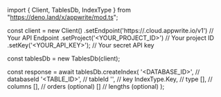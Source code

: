 import { Client, TablesDb, IndexType } from "https://deno.land/x/appwrite/mod.ts";

const client = new Client()
    .setEndpoint('https://<REGION>.cloud.appwrite.io/v1') // Your API Endpoint
    .setProject('<YOUR_PROJECT_ID>') // Your project ID
    .setKey('<YOUR_API_KEY>'); // Your secret API key

const tablesDb = new TablesDb(client);

const response = await tablesDb.createIndex(
    '<DATABASE_ID>', // databaseId
    '<TABLE_ID>', // tableId
    '', // key
    IndexType.Key, // type
    [], // columns
    [], // orders (optional)
    [] // lengths (optional)
);
